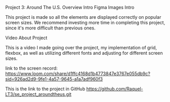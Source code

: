 Project 3: Around The U.S.
Overview
Intro
Figma
Images
Intro

This project is made so all the elements are displayed correctly on popular screen sizes. We recommend investing more time in completing this project, since it's more difficult than previous ones.


Video About Project

This is a video I made going over the project, my implementation of grid, flexbox, as well as utilizing different fonts and adjusting for different screen sizes.

link to the screen record:
https://www.loom.com/share/d1ffc4168d1b4773847e3767e055db9c?sid=926ad2d9-9fe1-4a57-9645-a1a7adf960f3

This is the link to the project in GitHub https://github.com/Raquel-LT3/se_project_aroundtheus.git